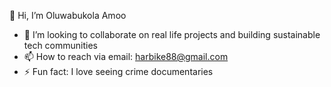 👋 Hi, I’m Oluwabukola Amoo
- 💞️ I’m looking to collaborate on real life projects and building sustainable tech communities
- 📫 How to reach via email: harbike88@gmail.com
- ⚡ Fun fact: I love seeing crime documentaries 

<!---
AmooOluwabukola/AmooOluwabukola is a ✨ special ✨ repository because its `README.md` (this file) appears on your GitHub profile.
You can click the Preview link to take a look at your changes.
--->
